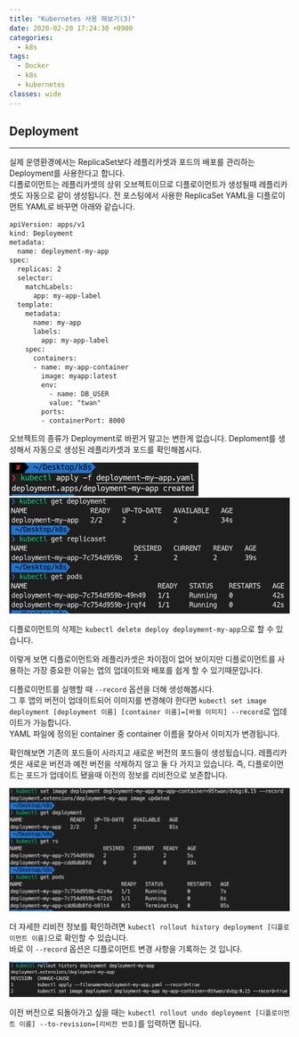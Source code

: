 ```yaml
---
title: "Kubernetes 사용 해보기(3)"
date: 2020-02-20 17:24:30 +0900
categories:
  - k8s
tags:
  - Docker
  - k8s
  - kubernetes
classes: wide
---
```


## Deployment
- - -
실제 운영환경에서는 ReplicaSet보다 레플리카셋과 포드의 배포를 관리하는 Deployment를 사용한다고 합니다.   
디폴로이먼트는 레플리카셋의 상위 오브젝트이므로 디플로이먼트가 생성될때 레플리카셋도 자동으로 같이 생성됩니다.
전 포스팅에서 사용한 ReplicaSet YAML을 디플로이먼트 YAML로 바꾸면 아래와 같습니다.   

    apiVersion: apps/v1
    kind: Deployment
    metadata: 
      name: deployment-my-app
    spec:
      replicas: 2
      selector:
        matchLabels:
          app: my-app-label
      template:
        metadata:
          name: my-app
          labels:
            app: my-app-label
        spec:
          containers:
          - name: my-app-container
            image: myapp:latest
            env:
              - name: DB_USER
              value: "twan"
            ports:
            - containerPort: 8000

오브젝트의 종류가 Deployment로 바뀐거 말고는 변한게 없습니다.
Deploment를 생성해서 자동으로 생성된 레플리카셋과 포드를 확인해봅시다.

![](/assets/images/k8s_start/03-01.png)   
![](/assets/images/k8s_start/03-02.png)   

디플로이먼트의 삭제는 `kubectl delete deploy deployment-my-app`으로 할 수 있습니다.   

이렇게 보면 디플로이먼트와 레플리카셋은 차이점이 없어 보이지만 디플로이먼트를 사용하는 가장 중요한 이유는 앱의 업데이트와 배포를 쉽게 할 수 있기때문입니다.   

디플로이먼트를 실행할 때 `--record` 옵션을 더해 생성해봅시다.   
그 후 앱의 버전이 업데이트되어 이미지를 변경해야 한다면 `kubectl set image deployment [deployment 이름] [container 이름]=[바뀔 이미지] --record`로 업데이트가 가능합니다.   
YAML 파일에 정의된 container 중 container 이름을 찾아서 이미지가 변경됩니다.   

확인해보면 기존의 포드들이 사라지고 새로운 버전의 포드들이 생성됬습니다.
레플리카셋은 새로운 버전과 예전 버전을 삭제하지 않고 둘 다 가지고 있습니다. 즉, 디플로이먼트는 포드가 업데이트 됐을때 이전의 정보를 리비전으로 보존합니다.   

![](/assets/images/k8s_start/03-03.png)   

더 자세한 리비전 정보를 확인하려면 `kubectl rollout history deployment [디플로이먼트 이름]`으로 확인할 수 있습니다.   
바로 이 `--record` 옵션은 디플로이먼트 변경 사항을 기록하는 것 입니다.   

![](/assets/images/k8s_start/03-04.png)  

이전 버전으로 되돌아가고 싶을 때는 `kubectl rollout undo deployment [디플로이먼트 이름] --to-revision=[리비전 번호]`를 입력하면 됩니다.
